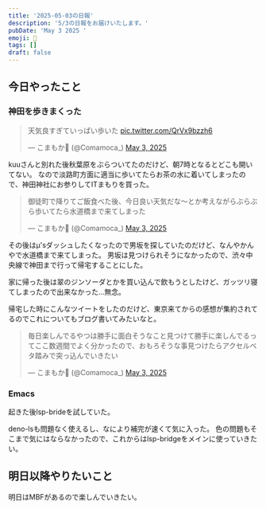 ```yaml
---
title: '2025-05-03の日報'
description: '5/3の日報をお届けいたします。'
pubDate: 'May 3 2025 '
emoji: 🦊
tags: []
draft: false
---
```


## 今日やったこと

### 神田を歩きまくった

<blockquote class="twitter-tweet"><p lang="ja" dir="ltr">天気良すぎていっぱい歩いた <a href="https://t.co/QrVx9bzzh6">pic.twitter.com/QrVx9bzzh6</a></p>&mdash; こまもか🦊 (@Comamoca_) <a href="https://twitter.com/Comamoca_/status/1918481785329205326?ref_src=twsrc%5Etfw">May 3, 2025</a></blockquote> <script async src="https://platform.twitter.com/widgets.js" charset="utf-8"></script>

kuuさんと別れた後秋葉原をぶらついてたのだけど、朝7時となるとどこも開いてない。
なので淡路町方面に適当に歩いてたらお茶の水に着いてしまったので、神田神社にお参りしてITまもりを買った。

<blockquote class="twitter-tweet"><p lang="ja" dir="ltr">御徒町で降りてご飯食べた後、今日良い天気だな〜とか考えながらぶらぶら歩いてたら水道橋まで来てしまった</p>&mdash; こまもか🦊 (@Comamoca_) <a href="https://twitter.com/Comamoca_/status/1918463615881130417?ref_src=twsrc%5Etfw">May 3, 2025</a></blockquote> <script async src="https://platform.twitter.com/widgets.js" charset="utf-8"></script>

その後はμ'sダッシュしたくなったので男坂を探していたのだけど、なんやかんやで水道橋まで来てしまった。
男坂は見つけられそうになかったので、渋々中央線で神田まで行って帰宅することにした。

家に帰った後は翠のジンソーダとかを買い込んで飲もうとしたけど、ガッツリ寝てしまったので出来なかった...無念。

帰宅した時にこんなツイートをしたのだけど、東京来てからの感想が集約されてるのでこれについてもブログ書いてみたいなと。

<blockquote class="twitter-tweet"><p lang="ja" dir="ltr">毎日楽しんでるやつは勝手に面白そうなこと見つけて勝手に楽しんでるってここ数週間でよく分かったので、おもろそうな事見つけたらアクセルベタ踏みで突っ込んでいきたい</p>&mdash; こまもか🦊 (@Comamoca_) <a href="https://twitter.com/Comamoca_/status/1918498473575628832?ref_src=twsrc%5Etfw">May 3, 2025</a></blockquote> <script async src="https://platform.twitter.com/widgets.js" charset="utf-8"></script>

### Emacs

起きた後lsp-brideを試していた。

deno-lsも問題なく使えるし、なにより補完が速くて気に入った。
色の問題もそこまで気にはならなかったので、これからはlsp-bridgeをメインに使っていきたい。

## 明日以降やりたいこと

明日はMBFがあるので楽しんでいきたい。
